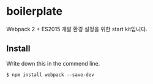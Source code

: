 # boilerplate
Webpack 2 + ES2015 개발 환경 설정을 위한 start kit입니다.

## Install
Write down this in the commend line.
```
$ npm install webpack --save-dev
```
